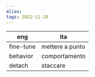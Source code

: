 ```yaml
---
alias: 
tags: 2022-11-28
---
```


|eng|ita|
|---|---|
|fine-tune|mettere a punto|
|behavior|comportamento|
|detach|staccare|

